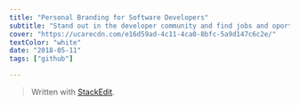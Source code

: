 ```yaml
---
title: "Personal Branding for Software Developers"
subtitle: "Stand out in the developer community and find jobs and oportunities with an excelent online presence"
cover: "https://ucarecdn.com/e16d59ad-4c11-4ca0-8bfc-5a9d147c6c2e/"
textColor: "white"
date: "2018-05-11"
tags: ["github"]

---
```


> Written with [StackEdit](https://stackedit.io/).
<!--stackedit_data:
eyJoaXN0b3J5IjpbODUyNTAwMjAyXX0=
-->